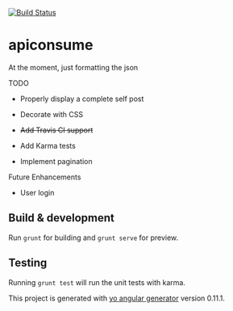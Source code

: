 [![Build Status](https://travis-ci.org/ahsanbagwan/angularClient.svg?branch=master)](https://travis-ci.org/ahsanbagwan/angularClient)

# apiconsume

At the moment, just formatting the json

TODO

* Properly display a complete self post

* Decorate with CSS

* ~~Add Travis CI support~~

* Add Karma tests

* Implement pagination

Future Enhancements

* User login

##

## Build & development

Run `grunt` for building and `grunt serve` for preview.

## Testing

Running `grunt test` will run the unit tests with karma.

This project is generated with [yo angular generator](https://github.com/yeoman/generator-angular)
version 0.11.1.

